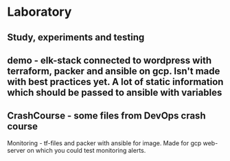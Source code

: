 # Laboratory
Study, experiments and testing
--
demo - elk-stack connected to wordpress with terraform, packer and ansible on gcp. 
Isn't made with best practices yet. 
A lot of static information which should be passed to ansible with variables
--
CrashCourse - some files from DevOps crash course
--
Monitoring - tf-files and packer with ansible for image. Made for gcp web-server on which you could test monitoring alerts.
